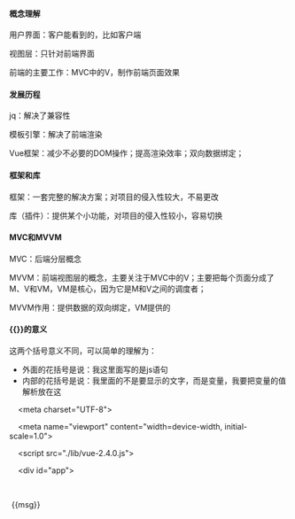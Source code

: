 #### 概念理解

用户界面：客户能看到的，比如客户端

视图层：只针对前端界面

前端的主要工作：MVC中的V，制作前端页面效果

#### 发展历程

jq：解决了兼容性

模板引擎：解决了前端渲染

Vue框架：减少不必要的DOM操作；提高渲染效率；双向数据绑定；

#### 框架和库

框架：一套完整的解决方案；对项目的侵入性较大，不易更改

库（插件）：提供某个小功能，对项目的侵入性较小，容易切换

#### MVC和MVVM

MVC：后端分层概念

MVVM：前端视图层的概念，主要关注于MVC中的V；主要把每个页面分成了M、V和VM，VM是核心，因为它是M和V之间的调度者；

MVVM作用：提供数据的双向绑定，VM提供的

#### {{}}的意义

这两个括号意义不同，可以简单的理解为：

- 外面的花括号是说：我这里面写的是js语句
- 内部的花括号是说：我里面的不是要显示的文字，而是变量，我要把变量的值解析放在这

<!DOCTYPE html>

<html lang="en">

<head>

    <meta charset="UTF-8">

    <meta name="viewport" content="width=device-width, initial-scale=1.0">

  <title>Document</title>

  <!-- 1导入Vue包 -->

    <script src="./lib/vue-2.4.0.js"></script>

</head>

<body>



    <div id="app">

        <p>

​      {{msg}}

​    </p>

  </div>

  

    <script>

​    var vm=new Vue({

​      el:'#app',

​      data:{

​        msg:''

​      }

​    });

  </script>

</body>

</html>